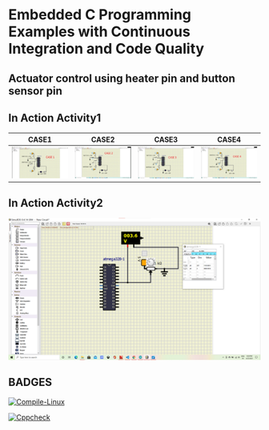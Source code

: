 # Embedded C Programming Examples with Continuous Integration and Code Quality

## Actuator control using heater pin and button sensor pin

## In Action Activity1

|CASE1|CASE2|CASE3|CASE4|
|:--:|:--:|:--:|:--:|
|![CASE1](simulation/Activity1(CASE1).png)|![CASE2](simulation/Activity1(CASE2).png)|![CASE3](simulation/Activity1(CASE3).png)|![CASE4](simulation/Activity1(CASE4).png)|

## In Action Activity2
![ADC](simulation/Activity2.png)

## BADGES

[![Compile-Linux](https://github.com/Sampanna-T/EmbeddedC_258116/actions/workflows/Compile.yml/badge.svg)](https://github.com/Sampanna-T/EmbeddedC_258116/actions/workflows/Compile.yml)

[![Cppcheck](https://github.com/Sampanna-T/EmbeddedC_258116/actions/workflows/CodeQuality.yml/badge.svg)](https://github.com/Sampanna-T/EmbeddedC_258116/actions/workflows/CodeQuality.yml)
